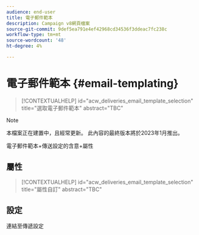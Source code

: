 ```yaml
---
audience: end-user
title: 電子郵件範本
description: Campaign v8網頁檔案
source-git-commit: 9def5ea791e4ef42968cd34536f3ddeac7fc238c
workflow-type: tm+mt
source-wordcount: '48'
ht-degree: 4%

---
```


# 電子郵件範本 {#email-templating}

>[!CONTEXTUALHELP]
>id="acw_deliveries_email_template_selection"
>title="選取電子郵件範本"
>abstract="TBC"

>[!NOTE]
>
>本檔案正在建置中，且經常更新。 此內容的最終版本將於2023年1月推出。

電子郵件範本+傳送設定的含意+屬性

## 屬性

>[!CONTEXTUALHELP]
>id="acw_deliveries_email_template_selection"
>title="屬性自訂"
>abstract="TBC"

## 設定

連結至傳遞設定

